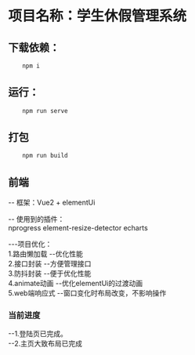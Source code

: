 # 项目名称：学生休假管理系统

## 下载依赖：

```bash
    npm i
```

## 运行：

```bash
    npm run serve
```
## 打包
```bash
    npm run build
```

## 前端

-- 框架：Vue2 + elementUi <br>

-- 使用到的插件：<br>
nprogress
element-resize-detector
echarts

---项目优化：<br>
1.路由懒加载        --优化性能<br>
2.接口封装          --方便管理接口<br>
3.防抖封装          --便于优化性能<br>
4.animate动画       --优化elementUi的过渡动画<br>
5.web端响应式       --窗口变化时布局改变，不影响操作<br>


### 当前进度

--1.登陆页已完成。<br>
--2.主页大致布局已完成<br>